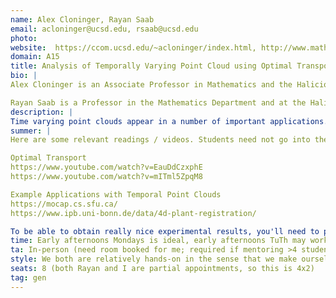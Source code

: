 ```yaml
---
name: Alex Cloninger, Rayan Saab
email: acloninger@ucsd.edu, rsaab@ucsd.edu
photo: 
website:  https://ccom.ucsd.edu/~acloninger/index.html, http://www.math.ucsd.edu/~rsaab/
domain: A15
title: Analysis of Temporally Varying Point Cloud using Optimal Transport
bio: | 
Alex Cloninger is an Associate Professor in Mathematics and the Halicioglu Data Science Institute. He works on computational models for learning similarities between data, and using these similarity measures to solve various scientific problems. 

Rayan Saab is a Professor in the Mathematics Department and at the Halicioglu Data Science Institute. He works on developing computational methods and theory for solving problems related to collecting, processing, and analyzing data. He came to this work first through an undergrad degree in electrical engineering and finding himself always interested in both making things work and understanding why they do. |
description: | 
Time varying point clouds appear in a number of important applications.  These range from Motion Capture (MOCAP) data, to molecular and particle dynamics, to crowd and swarm dynamics.  In these applications, each "datum" of interest is a multi-dimensional time series of a large number of points over a long number of time steps, and the questions associated are how to cluster and classify these data, or how to generate new examples. Unfortunately, analysis of these problems can be quite complex.  Fundamentally, this boils down to three issues: 1) lack of point-to-point registration from time time scale to a later time, 2) the lack of time series tools for dealing with high dimensional time series, especially when the data is not in a simple Euclidean vector space, and 3) the sheer size of the data storage / computation for just one time series example. The domain of this project will cover methods in comparing these point clouds as coming from distributions that are time varying, and thinking about analysis of these distributions.  One tool we will use for these analyses is optimal transport, which can benefit the problem both theoretically and computationally.  We will also consider deep learning and signa processing approaches to these types of data.  Students who choose this project will delve into the mathematical and computational problems of these data types, utilizing tools from probability and statistics, signal processing, and linear algebra.  They will also engage in hands-on coding and experimentation on algorithms for optimal transport and time series models, testing them on various data sets. |
summer: |
Here are some relevant readings / videos. Students need not go into the mathematical details as we can go through them together, but these papers give an idea of the different approaches and applications. The more familiar you are with the topic, the more we can do!

Optimal Transport
https://www.youtube.com/watch?v=EauDdCzxphE
https://www.youtube.com/watch?v=mITml5ZpqM8

Example Applications with Temporal Point Clouds
https://mocap.cs.sfu.ca/
https://www.ipb.uni-bonn.de/data/4d-plant-registration/

To be able to obtain really nice experimental results, you'll need to pick up PyTorch and also the POT: Python Optimal Transport toolbox. |
time: Early afternoons Mondays is ideal, early afternoons TuTh may work too depending on teaching.
ta: In-person (need room booked for me; required if mentoring >4 students in-person)
style: We both are relatively hands-on in the sense that we make ourselves available for problem-solving and discussions. That said, students have to be self-motivated, and motivated to do the readings and the work.
seats: 8 (both Rayan and I are partial appointments, so this is 4x2)
tag: gen
---
```

